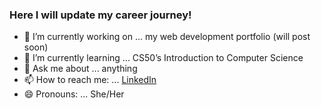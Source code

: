 ### Here I will update my career journey! 


- 🔭 I’m currently working on ... my web development portfolio (will post soon)
- 🌱 I’m currently learning ... CS50’s Introduction to Computer Science
- 💬 Ask me about ... anything
- 📫 How to reach me: ... [LinkedIn](https://www.linkedin.com/in/alexandra-godinac-66093322b/)
- 😄 Pronouns: ... She/Her

